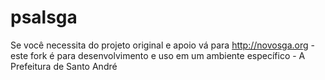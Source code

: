 # psalsga
Se você necessita do projeto original e apoio vá para http://novosga.org - este fork é para desenvolvimento e uso em um ambiente específico - A Prefeitura de Santo André

